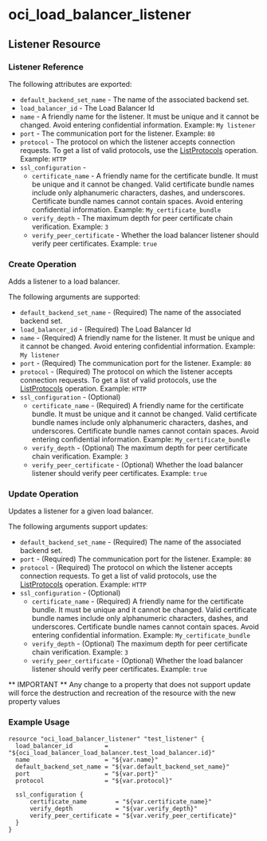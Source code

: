 # oci_load_balancer_listener

## Listener Resource

### Listener Reference

The following attributes are exported:

* `default_backend_set_name` - The name of the associated backend set.
* `load_balancer_id` - The Load Balancer Id
* `name` - A friendly name for the listener. It must be unique and it cannot be changed. Avoid entering confidential information. Example: `My listener`
* `port` - The communication port for the listener. Example: `80`
* `protocol` - The protocol on which the listener accepts connection requests. To get a list of valid protocols, use the [ListProtocols](https://docs.us-phoenix-1.oraclecloud.com/api/#/en/loadbalancer/20170115/LoadBalancerProtocol/ListProtocols) operation. Example: `HTTP`
* `ssl_configuration` - 
	* `certificate_name` - A friendly name for the certificate bundle. It must be unique and it cannot be changed. Valid certificate bundle names include only alphanumeric characters, dashes, and underscores. Certificate bundle names cannot contain spaces. Avoid entering confidential information.  Example: `My_certificate_bundle` 
	* `verify_depth` - The maximum depth for peer certificate chain verification.  Example: `3` 
	* `verify_peer_certificate` - Whether the load balancer listener should verify peer certificates.  Example: `true` 


### Create Operation
Adds a listener to a load balancer.

The following arguments are supported:

* `default_backend_set_name` - (Required) The name of the associated backend set.
* `load_balancer_id` - (Required) The Load Balancer Id
* `name` - (Required) A friendly name for the listener. It must be unique and it cannot be changed. Avoid entering confidential information. Example: `My listener`
* `port` - (Required) The communication port for the listener. Example: `80`
* `protocol` - (Required) The protocol on which the listener accepts connection requests. To get a list of valid protocols, use the [ListProtocols](https://docs.us-phoenix-1.oraclecloud.com/api/#/en/loadbalancer/20170115/LoadBalancerProtocol/ListProtocols) operation. Example: `HTTP`
* `ssl_configuration` - (Optional) 
	* `certificate_name` - (Required) A friendly name for the certificate bundle. It must be unique and it cannot be changed. Valid certificate bundle names include only alphanumeric characters, dashes, and underscores. Certificate bundle names cannot contain spaces. Avoid entering confidential information.  Example: `My_certificate_bundle` 
	* `verify_depth` - (Optional) The maximum depth for peer certificate chain verification.  Example: `3` 
	* `verify_peer_certificate` - (Optional) Whether the load balancer listener should verify peer certificates.  Example: `true` 


### Update Operation
Updates a listener for a given load balancer.

The following arguments support updates:
* `default_backend_set_name` - (Required) The name of the associated backend set.
* `port` - (Required) The communication port for the listener. Example: `80`
* `protocol` - (Required) The protocol on which the listener accepts connection requests. To get a list of valid protocols, use the [ListProtocols](https://docs.us-phoenix-1.oraclecloud.com/api/#/en/loadbalancer/20170115/LoadBalancerProtocol/ListProtocols) operation. Example: `HTTP`
* `ssl_configuration` - (Optional) 
	* `certificate_name` - (Required) A friendly name for the certificate bundle. It must be unique and it cannot be changed. Valid certificate bundle names include only alphanumeric characters, dashes, and underscores. Certificate bundle names cannot contain spaces. Avoid entering confidential information.  Example: `My_certificate_bundle` 
	* `verify_depth` - (Optional) The maximum depth for peer certificate chain verification.  Example: `3` 
	* `verify_peer_certificate` - (Optional) Whether the load balancer listener should verify peer certificates.  Example: `true` 

** IMPORTANT **
Any change to a property that does not support update will force the destruction and recreation of the resource with the new property values

### Example Usage

```
resource "oci_load_balancer_listener" "test_listener" {
  load_balancer_id         = "${oci_load_balancer_load_balancer.test_load_balancer.id}"
  name                     = "${var.name}"
  default_backend_set_name = "${var.default_backend_set_name}"
  port                     = "${var.port}"
  protocol                 = "${var.protocol}"

  ssl_configuration {
      certificate_name        = "${var.certificate_name}"
      verify_depth            = "${var.verify_depth}"
      verify_peer_certificate = "${var.verify_peer_certificate}"
  }
}
```